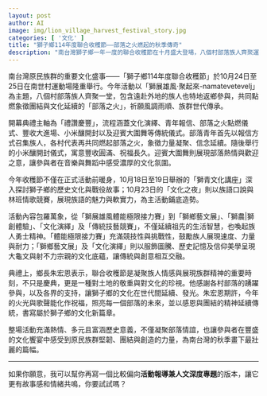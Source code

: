 ```yaml
---
layout: post
author: AI
image: img/lion_village_harvest_festival_story.jpg
categories: [ '文化' ]
title: "獅子鄉114年度聯合收穫節——部落之火燃起的秋季傳奇"  
description: "南台灣獅子鄉一年一度的聯合收穫節在十月盛大登場，八個村部落族人齊聚運動場，共燃部落之火，重現祈豐、開封小米釀、迎賓大圍舞等傳統儀式。今年活動融合文化演繹、青年報信、體能極限賽與藝文展，不僅延續祖先智慧，更展現部落堅韌、團結與創造力，為南台灣秋季書寫一段熱情而壯麗的文化篇章。"  "
---
```

南台灣原民族群的重要文化盛事——「獅子鄉114年度聯合收穫節」於10月24日至25日在南世村運動場隆重舉行。今年活動以「獅展雄風·聚起來-namatevetevelj」為主題，八個村部落族人齊聚一堂，包含遠赴外地的族人也特地返鄉參與，共同點燃象徵團結與文化延續的「部落之火」，祈願風調雨順、族群世代傳承。  

開幕典禮主軸為「禮讚慶豐」，流程涵蓋文化演繹、青年報信、部落之火點燃儀式、豐收大進場、小米釀開封以及迎賓大圍舞等傳統儀式。部落青年首先以報信方式召集族人，各村代表再共同燃起部落之火，象徵力量凝聚、信念延續。隨後舉行的小米釀開封儀式，寓意豐收圓滿、祝福長久。迎賓大圍舞則展現部落熱情與歡迎之意，讓參與者在音樂與舞蹈中感受濃厚的文化氛圍。  

今年收穫節不僅在正式活動前暖身，10月18日至19日舉辦的「獅青文化講座」深入探討獅子鄉的歷史文化與戰役故事；10月23日的「文化之夜」則以族語口說與林班情歌競賽，展現族語的魅力與軟實力，為主活動鋪底造勢。  

活動內容包羅萬象，從「獅展雄風體能極限接力賽」到「獅鄉藝文展」、「獅農|獅創體驗」、「文化演繹」及「傳統技藝競賽」，不僅延續祖先的生活智慧，也喚起族人勇士精神。「體能極限接力賽」充滿競技性與挑戰性，鼓勵族人展現速度、力量與耐力；「獅鄉藝文展」及「文化演繹」則以服飾圖騰、歷史記憶及信仰美學呈現大龜文與射不力宗親的文化底蘊，讓傳統與創意相互交融。  

典禮上，鄉長朱宏恩表示，聯合收穫節是凝聚族人情感與展現族群精神的重要時刻，不只是慶典，更是一種對土地的敬重與對文化的珍視。他感謝各村部落的踴躍參與，以及各界的支持，讓獅子鄉的文化在世代間延續、發光。朱宏恩期許，今年的火光與歌聲能化作祝福，照亮每一個部落的未來，並以感恩與團結的精神延續傳統，書寫屬於獅子鄉的文化新篇章。  

整場活動充滿熱情、多元且富涵歷史意義，不僅凝聚部落情誼，也讓參與者在豐盛的文化饗宴中感受到原民族群堅韌、團結與創造的力量，為南台灣的秋季畫下最壯麗的篇幅。  

---

如果你願意，我可以幫你再寫一個比較偏向**活動報導兼人文深度專題**的版本，讓它更有故事感和情緒共鳴，你要試試嗎？